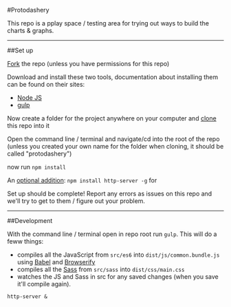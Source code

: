 #Protodashery

This repo is a pplay space / testing area for trying out ways to build the charts & graphs.

---

##Set up

[Fork](https://help.github.com/articles/fork-a-repo/) the repo (unless you have permissions for this repo)

Download and install these two tools, documentation about installing them can be found on their sites:

 - [Node JS](https://nodejs.org)
 - [gulp](http://gulpjs.com/)

Now create a folder for the project anywhere on your computer and [clone](https://git-scm.com/book/en/v2/Git-Basics-Getting-a-Git-Repository#Cloning-an-Existing-Repository) this repo into it

Open the command line / terminal and navigate/cd into the root of the repo (unless you created your own name for the folder when cloning, it should be called "protodashery")

now run `npm install`

An [optional addition](https://www.npmjs.com/package/http-server): `npm install http-server -g` for 

Set up should be complete! Report any errors as issues on this repo and we'll try to get to them / figure out your problem.

---

##Development

With the command line / terminal open in repo root run `gulp`. This will do a feww things:

 - compiles all the JavaScript from `src/es6` into `dist/js/common.bundle.js` using [Babel](https://babeljs.io/docs/learn-es2015/) and [Browserify](http://browserify.org/)
 - compiles all the [Sass](http://sass-lang.com/) from `src/sass` into `dist/css/main.css`
 - watches the JS and Sass in src for any saved changes (when you save it'll compile again).


 `http-server & `
